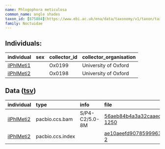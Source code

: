 ```yaml
---
name: Phlogophora meticulosa
common_name: angle shades
taxon_id: [875884](https://www.ebi.ac.uk/ena/data/taxonomy/v1/taxon/tax-id/875884)order: Lepidoptera
family: Noctuidae
---
```


## Individuals:

| individual | sex | collector_id | collector_organisation |
| :--------- | :-: | :----------- | :--------------------- |
| [ilPhlMeti1](ilPhlMeti1.md) |  | Ox0199 | University of Oxford |
| [ilPhlMeti2](ilPhlMeti2.md) |  | Ox0198 | University of Oxford |

## Data ([tsv](Phlogophora_meticulosa_data.tsv))

| individual | type | info | file |
| :--------- | :--- | :--- | :--- |
| [ilPhlMeti2](ilPhlMeti2.md) | pacbio.ccs.bam | S/P4-C2/5.0-8M | [56aeb84b4a3a32caaed0f92f677f87d8-1250](https://darwin.cog.sanger.ac.uk/insects/Phlogophora_meticulosa/ilPhlMeti2/genomic_data/pacbio/m64097_200201_125016.ccs.bam) |
| [ilPhlMeti2](ilPhlMeti2.md) | pacbio.ccs.index |  | [ae10aeefd9078599963329496cf6cd3b-2](https://darwin.cog.sanger.ac.uk/insects/Phlogophora_meticulosa/ilPhlMeti2/genomic_data/pacbio/m64097_200201_125016.ccs.bam.pbi) |
